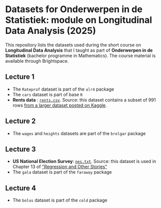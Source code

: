 # Datasets for Onderwerpen in de Statistiek: module on Longitudinal Data Analysis (2025)

This repository lists the datasets used during the short course on **Longitudinal Data Analysis** that I taught as part of **Onderwerpen in de Statistiek** (bachelor programme in Mathematics). The course material is available through Brightspace.

## Lecture 1

* The `Rateprof` dataset is part of the `alr4` package
* The `cars` dataset is part of base `R`
* **Rents data** : [`rents.csv`](https://raw.githubusercontent.com/mirkosignorelli/Teaching/refs/heads/main/OidS/rents.csv). Source: this dataset contains a subset of 991 rows [from a larger dataset posted on Kaggle](https://www.kaggle.com/rkb0023/houserentpredictiondataset).

## Lecture 2

* The `wages` and `heights` datasets are part of the `brolgar` package

## Lecture 3

* **US National Election Survey**: [`nes.txt`](https://raw.githubusercontent.com/avehtari/ROS-Examples/535210007acc89087323ff71019c16f1771b3c5e/NES/data/nes.txt). Source: this dataset is used in Chapter 13 of ["Regression and Other Stories"](https://avehtari.github.io/ROS-Examples/)
* The `gala` dataset is part of the `faraway` package

## Lecture 4

* The `bolus` dataset is part of the `cold` package
